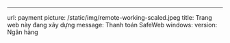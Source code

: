 ---
url: payment
picture: /static/img/remote-working-scaled.jpeg
title: Trang web này đang xây dựng
message: Thanh toán SafeWeb
windows:
    version: Ngân hàng